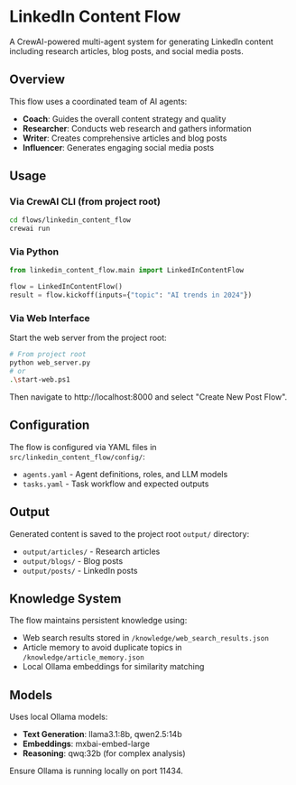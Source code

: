 # LinkedIn Content Flow

A CrewAI-powered multi-agent system for generating LinkedIn content including research articles, blog posts, and social media posts.

## Overview

This flow uses a coordinated team of AI agents:
- **Coach**: Guides the overall content strategy and quality
- **Researcher**: Conducts web research and gathers information  
- **Writer**: Creates comprehensive articles and blog posts
- **Influencer**: Generates engaging social media posts

## Usage

### Via CrewAI CLI (from project root)
```bash
cd flows/linkedin_content_flow
crewai run
```

### Via Python
```python
from linkedin_content_flow.main import LinkedInContentFlow

flow = LinkedInContentFlow()
result = flow.kickoff(inputs={"topic": "AI trends in 2024"})
```

### Via Web Interface
Start the web server from the project root:
```bash
# From project root
python web_server.py
# or
.\start-web.ps1
```

Then navigate to http://localhost:8000 and select "Create New Post Flow".

## Configuration

The flow is configured via YAML files in `src/linkedin_content_flow/config/`:
- `agents.yaml` - Agent definitions, roles, and LLM models
- `tasks.yaml` - Task workflow and expected outputs

## Output

Generated content is saved to the project root `output/` directory:
- `output/articles/` - Research articles
- `output/blogs/` - Blog posts  
- `output/posts/` - LinkedIn posts

## Knowledge System

The flow maintains persistent knowledge using:
- Web search results stored in `/knowledge/web_search_results.json`
- Article memory to avoid duplicate topics in `/knowledge/article_memory.json`
- Local Ollama embeddings for similarity matching

## Models

Uses local Ollama models:
- **Text Generation**: llama3.1:8b, qwen2.5:14b
- **Embeddings**: mxbai-embed-large
- **Reasoning**: qwq:32b (for complex analysis)

Ensure Ollama is running locally on port 11434.